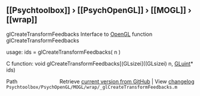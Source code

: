 ## [[Psychtoolbox]] &#8250; [[PsychOpenGL]] &#8250; [[MOGL]] &#8250; [[wrap]]

glCreateTransformFeedbacks  Interface to [OpenGL](OpenGL) function glCreateTransformFeedbacks  
  
usage:  ids = glCreateTransformFeedbacks( n )  
  
C function:  void glCreateTransformFeedbacks[(GLsizei]((GLsizei) n, [GLuint](GLuint)\* ids)  




<div class="code_header" style="text-align:right;">
  <span style="float:left;">Path&nbsp;&nbsp;</span> <span class="counter">Retrieve <a href=
  "https://raw.github.com/Psychtoolbox-3/Psychtoolbox-3/beta/Psychtoolbox/PsychOpenGL/MOGL/wrap/_glCreateTransformFeedbacks.m">current version from GitHub</a> | View <a href=
  "https://github.com/Psychtoolbox-3/Psychtoolbox-3/commits/beta/Psychtoolbox/PsychOpenGL/MOGL/wrap/_glCreateTransformFeedbacks.m">changelog</a></span>
</div>
<div class="code">
  <code>Psychtoolbox/PsychOpenGL/MOGL/wrap/_glCreateTransformFeedbacks.m</code>
</div>

